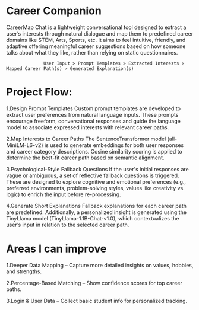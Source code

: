 # Career Companion

CareerMap Chat is a lightweight conversational tool designed to extract a user’s interests through natural dialogue and map them to predefined career domains like STEM, Arts, Sports, etc. It aims to feel intuitive, friendly, and adaptive offering meaningful career suggestions based on how someone talks about what they like, rather than relying on static questionnaires.

                  User Input > Prompt Templates > Extracted Interests > Mapped Career Path(s) > Generated Explanation(s)



# Project Flow:

1.Design Prompt Templates
Custom prompt templates are developed to extract user preferences from natural language inputs. These prompts encourage freeform, conversational responses and guide the language model to associate expressed interests with relevant career paths.

2.Map Interests to Career Paths
The SentenceTransformer model (all-MiniLM-L6-v2) is used to generate embeddings for both user responses and career category descriptions. Cosine similarity scoring is applied to determine the best-fit career path based on semantic alignment.

3.Psychological-Style Fallback Questions
If the user's initial responses are vague or ambiguous, a set of reflective fallback questions is triggered. These are designed to explore cognitive and emotional preferences (e.g., preferred environments, problem-solving styles, values like creativity vs. logic) to enrich the input before re-processing.

4.Generate Short Explanations
Fallback explanations for each career path are predefined. Additionally, a personalized insight is generated using the TinyLlama model (TinyLlama-1.1B-Chat-v1.0), which contextualizes the user’s input in relation to the selected career path.


# Areas I can improve

1.Deeper Data Mapping – Capture more detailed insights on values, hobbies, and strengths.

2.Percentage-Based Matching – Show confidence scores for top career paths.

3.Login & User Data – Collect basic student info for personalized tracking.
